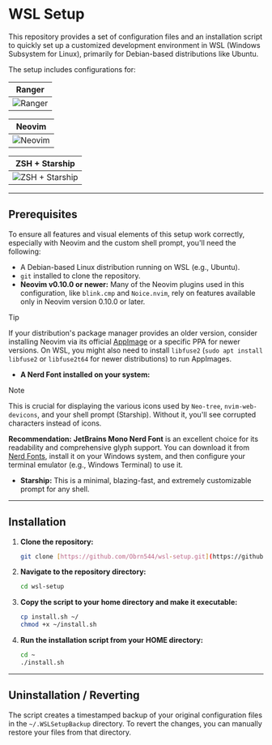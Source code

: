 # WSL Setup

This repository provides a set of configuration files and an installation script to quickly set up a customized development environment in WSL (Windows Subsystem for Linux), primarily for Debian-based distributions like Ubuntu.

The setup includes configurations for:

|                                                                         Ranger                                                                         |
| :----------------------------------------------------------------------------------------------------------------------------------------------------: |
| <img src="https://res.cloudinary.com/diu2godjy/image/upload/v1754523320/Captura_de_pantalla_2025-08-06_183512_agudwp.png" alt="Ranger" align="center"> |

|                                                                         Neovim                                                                         |
| :----------------------------------------------------------------------------------------------------------------------------------------------------: |
| <img src="https://res.cloudinary.com/diu2godjy/image/upload/v1754522954/Captura_de_pantalla_2025-08-06_182857_fd2jmr.png" alt="Neovim" align="center"> |

|                                                                         ZSH + Starship                                                                         |
| :------------------------------------------------------------------------------------------------------------------------------------------------------------: |
| <img src="https://res.cloudinary.com/diu2godjy/image/upload/v1754523205/Captura_de_pantalla_2025-08-06_183314_b6mqlv.png" alt="ZSH + Starship" align="center"> |

---

## Prerequisites

To ensure all features and visual elements of this setup work correctly, especially with Neovim and the custom shell prompt, you'll need the following:

- A Debian-based Linux distribution running on WSL (e.g., Ubuntu).
- `git` installed to clone the repository.
- **Neovim v0.10.0 or newer:** Many of the Neovim plugins used in this configuration, like `blink.cmp` and `Noice.nvim`, rely on features available only in Neovim version 0.10.0 or later.

> [!TIP]
> If your distribution's package manager provides an older version, consider installing Neovim via its official [AppImage](https://github.com/neovim/neovim/releases) or a specific PPA for newer versions. On WSL, you might also need to install `libfuse2` (`sudo apt install libfuse2` or `libfuse2t64` for newer distributions) to run AppImages.

- **A Nerd Font installed on your system:**

> [!NOTE]
> This is crucial for displaying the various icons used by `Neo-tree`, `nvim-web-devicons`, and your shell prompt (Starship). Without it, you'll see corrupted characters instead of icons.
>
> **Recommendation:** **JetBrains Mono Nerd Font** is an excellent choice for its readability and comprehensive glyph support. You can download it from [Nerd Fonts](https://www.nerdfonts.com/font-downloads), install it on your Windows system, and then configure your terminal emulator (e.g., Windows Terminal) to use it.

- **Starship:** This is a minimal, blazing-fast, and extremely customizable prompt for any shell.

---

## Installation

1.  **Clone the repository:**

    ```bash
    git clone [https://github.com/Obrn544/wsl-setup.git](https://github.com/Obrn544/wsl-setup.git)
    ```

2.  **Navigate to the repository directory:**

    ```bash
    cd wsl-setup
    ```

3.  **Copy the script to your home directory and make it executable:**

    ```bash
    cp install.sh ~/
    chmod +x ~/install.sh
    ```

4.  **Run the installation script from your HOME directory:**
    ```bash
    cd ~
    ./install.sh
    ```

---

## Uninstallation / Reverting

The script creates a timestamped backup of your original configuration files in the `~/.WSLSetupBackup` directory. To revert the changes, you can manually restore your files from that directory.
